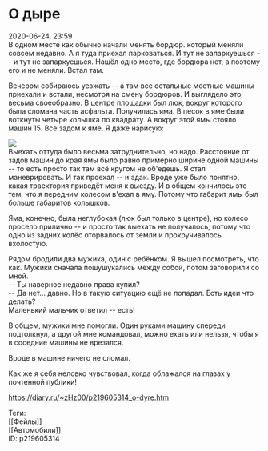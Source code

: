 О дыре
=======

   
 2020-06-24, 23:59   
  В одном месте как обычно начали менять бордюр. который меняли совсем недавно. А я туда приехал парковаться. И тут не запаркуешься -- и тут не запаркуешься. Нашёл одно место, где бордюра нет, а поэтому его и не меняли. Встал там.   
   
 Вечером собираюсь уезжать -- а там все остальные местные машины приехали и встали, несмотря на смену бордюров. И выглядело это весьма своеобразно. В центре площадки был люк, вокруг которого была сломана часть асфальта. Получилась яма. В песок в яме были воткнуты четыре колышка по квадрату. А вокруг этой ямы стояло машин 15. Все задом к яме. Я даже нарисую:   
   
  ![](https://i.imgur.com/z7lwhKu.png)    
 Выехать оттуда было весьма затруднительно, но надо. Расстояние от задов машин до края ямы было равно примерно ширине одной машины -- то есть просто так там всё кругом не об'едешь. Я стал маневрировать. И так проехал -- и эдак. Вроде уже было понятно, какая траектория приведёт меня к выезду. И в общем кончилось это тем, что я передним колесом в'ехал в яму. Потому что габарит ямы был больше габаритов колышков.   
   
 Яма, конечно, была неглубокая (люк был только в центре), но колесо просело прилично -- и просто так выехать не получалось, потому что одно из задних колёс оторвалось от земли и прокручивалось вхолостую.   
   
 Рядом бродили два мужика, один с ребёнком. Я вышел посмотреть, что как. Мужики сначала пошушукались между собой, потом заговорили со мной.   
 -- Ты наверное недавно права купил?   
 -- Да нет... давно. Но в такую ситуацию ещё не попадал. Есть идеи что делать?   
 Маленький мальчик ответил -- есть!   
   
 В общем, мужики мне помогли. Один руками машину спереди подтолкнул, а другой мне командовал, можно ехать или нельзя, чтобы я в соседние машины не врезался.   
   
 Вроде в машине ничего не сломал.   
   
 Как же я себя неловко чувствовал, когда облажался на глазах у почтенной публики!   
    
 <https://diary.ru/~zHz00/p219605314_o-dyre.htm>   
   
 Теги:   
 [[Фейлы]]   
 [[Автомобили]]   
 ID: p219605314